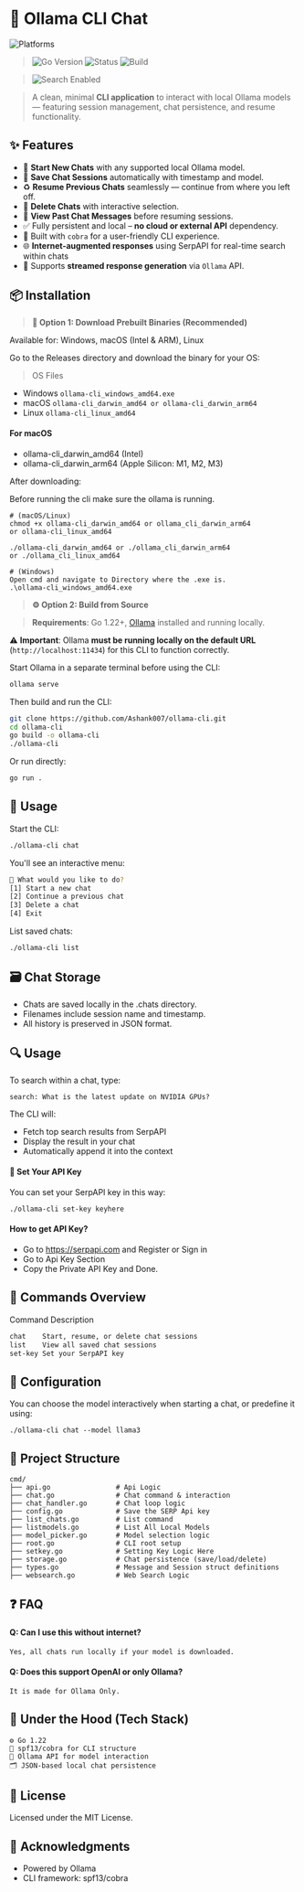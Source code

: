 # 🧠 Ollama CLI Chat

![Platforms](https://img.shields.io/badge/platforms-linux%20%7C%20macOS%20%7C%20windows-blue?style=flat-square)
>  ![Go Version](https://img.shields.io/badge/Go-1.22+-00ADD8?style=flat-square&logo=go)
> ![Status](https://img.shields.io/badge/status-active-brightgreen?style=flat-square)
> ![Build](https://img.shields.io/badge/build-passing-success?style=flat-square)

> ![Search Enabled](https://img.shields.io/badge/Search-Enabled-green?style=flat-square&logo=google)


> A clean, minimal **CLI application** to interact with local Ollama models — featuring session management, chat persistence, and resume functionality.


## ✨ Features

- 🔁 **Start New Chats** with any supported local Ollama model.
- 💾 **Save Chat Sessions** automatically with timestamp and model.
- ♻️ **Resume Previous Chats** seamlessly — continue from where you left off.
- 🧹 **Delete Chats** with interactive selection.
- 📜 **View Past Chat Messages** before resuming sessions.
- ✅ Fully persistent and local – **no cloud or external API** dependency.
- 🧪 Built with `cobra` for a user-friendly CLI experience.
- 🌐 **Internet-augmented responses** using SerpAPI for real-time search within chats
- 🧠 Supports **streamed response generation** via `Ollama` API.

## 📦 Installation
> **🔨 Option 1: Download Prebuilt Binaries (Recommended)**

Available for: Windows, macOS (Intel & ARM), Linux

Go to the Releases directory and download the binary for your OS:


> OS Files
- Windows	     `ollama-cli_windows_amd64.exe`
- macOS	`ollama-cli_darwin_amd64 or ollama-cli_darwin_arm64`
- Linux	`ollama-cli_linux_amd64`

#### For macOS 
- ollama-cli_darwin_amd64 (Intel)
- ollama-cli_darwin_arm64 (Apple Silicon: M1, M2, M3)

After downloading:

Before running the cli make sure the ollama is running.
```
# (macOS/Linux)
chmod +x ollama-cli_darwin_amd64 or ollama_cli_darwin_arm64 
or ollama-cli_linux_amd64

./ollama-cli_darwin_amd64 or ./ollama_cli_darwin_arm64 
or ./ollama_cli_linux_amd64
```

```
# (Windows)
Open cmd and navigate to Directory where the .exe is.
.\ollama-cli_windows_amd64.exe
```
> **⚙️ Option 2: Build from Source** 

> **Requirements**: Go 1.22+, [Ollama](https://ollama.com) installed and running locally.

⚠️ **Important**: Ollama **must be running locally on the default URL** (`http://localhost:11434`) for this CLI to function correctly.

Start Ollama in a separate terminal before using the CLI:

```bash
ollama serve
```
Then build and run the CLI:
```bash
git clone https://github.com/Ashank007/ollama-cli.git
cd ollama-cli
go build -o ollama-cli
./ollama-cli

```
Or run directly:
```bash
go run .
```
## 🚀 Usage
Start the CLI:
```bash
./ollama-cli chat
```
You'll see an interactive menu:
```bash
🧠 What would you like to do?
[1] Start a new chat
[2] Continue a previous chat
[3] Delete a chat
[4] Exit
```
List saved chats:
```bash
./ollama-cli list
```
## 🗃️ Chat Storage
- Chats are saved locally in the .chats directory.
- Filenames include session name and timestamp.
- All history is preserved in JSON format.

## 🔍 Usage

To search within a chat, type:

```
search: What is the latest update on NVIDIA GPUs?
```
The CLI will:
- Fetch top search results from SerpAPI
- Display the result in your chat
- Automatically append it into the context

#### 🔐 Set Your API Key
You can set your SerpAPI key in this way:
```
./ollama-cli set-key keyhere
```
#### How to get API Key?

-  Go to https://serpapi.com and Register or Sign in
-  Go to Api Key Section
-  Copy the Private API Key and Done.

## 💬 Commands Overview
Command	Description
``` bash
chat	Start, resume, or delete chat sessions
list	View all saved chat sessions
set-key Set your SerpAPI key
```
## 🔧 Configuration

You can choose the model interactively when starting a chat, or predefine it using:

```
./ollama-cli chat --model llama3
```
## 📁 Project Structure
```
cmd/
├── api.go                # Api Logic
├── chat.go               # Chat command & interaction
├── chat_handler.go       # Chat loop logic
├── config.go             # Save the SERP Api key
├── list_chats.go         # List command
├── listmodels.go         # List All Local Models
├── model_picker.go       # Model selection logic
├── root.go               # CLI root setup
├── setkey.go             # Setting Key Logic Here
├── storage.go            # Chat persistence (save/load/delete)
├── types.go              # Message and Session struct definitions
├── websearch.go          # Web Search Logic
```             

## ❓ FAQ

#### Q: Can I use this without internet?
```
Yes, all chats run locally if your model is downloaded.
```
#### Q: Does this support OpenAI or only Ollama?
```
It is made for Ollama Only.
```

## 🧠 Under the Hood (Tech Stack)
```
⚙️ Go 1.22
🐍 spf13/cobra for CLI structure
🧠 Ollama API for model interaction
🗂️ JSON-based local chat persistence
```



## 📜 License
Licensed under the MIT License.

## 🙌 Acknowledgments
- Powered by Ollama
- CLI framework: spf13/cobra
